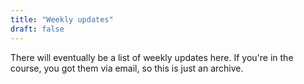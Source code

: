 ```yaml
---
title: "Weekly updates"
draft: false
---
```


There will eventually be a list of weekly updates here. If you're in the course, you got them via email, so this is just an archive.
